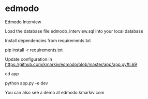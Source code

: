 # edmodo
Edmodo Interview

Load the database file edmodo_interview.sql into your local database

Install dependencies from requirements.txt

pip install -r requirements.txt

Update configuration in https://github.com/kmarkiv/edmodo/blob/master/app/app.py#L69


cd app

python app.py -e dev

You can also see a demo at edmodo.kmarkiv.com

